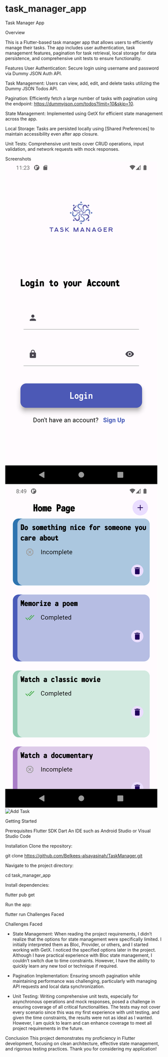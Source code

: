 # task_manager_app

Task Manager App

Overview

This is a Flutter-based task manager app that allows users to efficiently manage their tasks. The app includes user authentication, task management features, pagination for task retrieval, local storage for data persistence, and comprehensive unit tests to ensure functionality.

Features
User Authentication: Secure login using username and password via Dummy JSON Auth API.

Task Management: Users can view, add, edit, and delete tasks utilizing the Dummy JSON Todos API.

Pagination: Efficiently fetch a large number of tasks with pagination using the endpoint: https://dummyjson.com/todos?limit=10&skip=10.

State Management: Implemented using GetX for efficient state management across the app.

Local Storage: Tasks are persisted locally using [Shared Preferences] to maintain accessibility even after app closure.

Unit Tests: Comprehensive unit tests cover CRUD operations, input validation, and network requests with mock responses.


Screenshots
![LoginUI](assets/images/Login.png)
![Home Page UI](assets/images/HomePage.png)
![Add Task](assets/images/AddTesk.png)

Getting Started

Prerequisites
Flutter SDK
Dart
An IDE such as Android Studio or Visual Studio Code

Installation
Clone the repository:

git clone https://github.com/Belkees-alsayasinah/TaskManager.git

Navigate to the project directory:

cd task_manager_app

Install dependencies:

flutter pub get

Run the app:

flutter run
Challenges Faced



Challenges Faced

- State Management: When reading the project requirements, I didn’t realize that the options for state management were specifically limited. I initially interpreted them as Bloc, Provider, or others, and I started working with GetX. I noticed the specified options later in the project. Although I have practical experience with Bloc state management, I couldn’t switch due to time constraints. However, I have the ability to quickly learn any new tool or technique if required.

- Pagination Implementation: Ensuring smooth pagination while maintaining performance was challenging, particularly with managing API requests and local data synchronization.

- Unit Testing: Writing comprehensive unit tests, especially for asynchronous operations and mock responses, posed a challenge in ensuring coverage of all critical functionalities. The tests may not cover every scenario since this was my first experience with unit testing, and given the time constraints, the results were not as ideal as I wanted. However, I am quick to learn and can enhance coverage to meet all project requirements in the future.

Conclusion
This project demonstrates my proficiency in Flutter development, focusing on clean architecture, effective state management, and rigorous testing practices. Thank you for considering my application!


